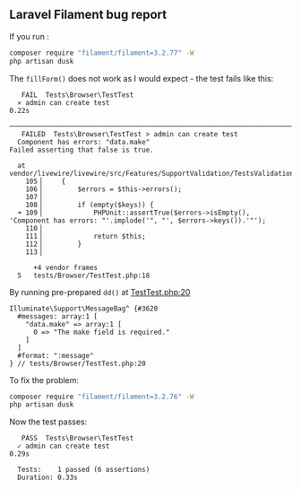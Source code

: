 ## Laravel Filament bug report

If you run :

```bash
composer require "filament/filament=3.2.77" -W
php artisan dusk
```

The `fillForm()` does not work as I would expect - the test fails like this:

```
   FAIL  Tests\Browser\TestTest
  ⨯ admin can create test                                                                                                                                                             0.22s
  ─────────────────────────────────────────────────────────────────────────────────────────────────────────────────────────────────────────────────────────────────────────────────────────
   FAILED  Tests\Browser\TestTest > admin can create test
  Component has errors: "data.make"
Failed asserting that false is true.

  at vendor/livewire/livewire/src/Features/SupportValidation/TestsValidation.php:109
    105▕     {
    106▕         $errors = $this->errors();
    107▕
    108▕         if (empty($keys)) {
  ➜ 109▕             PHPUnit::assertTrue($errors->isEmpty(), 'Component has errors: "'.implode('", "', $errors->keys()).'"');
    110▕
    111▕             return $this;
    112▕         }
    113▕

      +4 vendor frames
  5   tests/Browser/TestTest.php:18
```

By running pre-prepared `dd()` at [TestTest.php:20](./tests/Browser/TestTest.php)

```
Illuminate\Support\MessageBag^ {#3620
  #messages: array:1 [
    "data.make" => array:1 [
      0 => "The make field is required."
    ]
  ]
  #format: ":message"
} // tests/Browser/TestTest.php:20
```

To fix the problem:

```bash
composer require "filament/filament=3.2.76" -W
php artisan dusk
```

Now the test passes:

```
   PASS  Tests\Browser\TestTest
  ✓ admin can create test                                                                                                                                                             0.29s

  Tests:    1 passed (6 assertions)
  Duration: 0.33s
```
